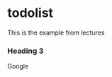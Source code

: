 # todolist
This is the example from lectures

### Heading 3
<a herf =  "http://google.com">Google</a>